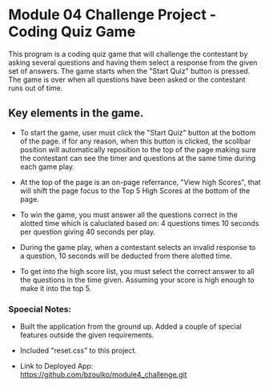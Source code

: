 # Module 04 Challenge Project - Coding Quiz Game
This program is a coding quiz game that will challenge the contestant by asking
several questions and having them select a response from the given set of answers.
The game starts when the "Start Quiz" button is pressed. The game is over when all questions have been asked or the contestant runs out of time. 


## Key elements in the game.
* To start the game, user must click the "Start Quiz" button at the bottom of the
  page.  if for any reason, when this button is clicked, the scollbar position will
  automatically reposition to the top of the page making sure the contestant can see the timer and questions at the same time during each game play.

* At the top of the page is an on-page referrance, "View high Scores", that will
  shift the page focus to the Top 5 High Scores at the bottom of the page.

* To win the game, you must answer all the questions correct in the alotted time
  which is caluclated based on: 4 questions times 10 seconds per question giving
  40 seconds per play.

* During the game play, when a contestant selects an invalid response to a question,
  10 seconds will be deducted from there alotted time.

* To get into the high score list, you must select the correct answer to all the
  questions in the time given. Assuming your score is high enough to make it into the
  top 5.


### Spoecial Notes:
* Built the application from the ground up. Added a couple of special features
  outside the given requirements.

* Included "reset.css" to this project.

* Link to Deployed App:  https://github.com/bzoulko/module4_challenge.git

